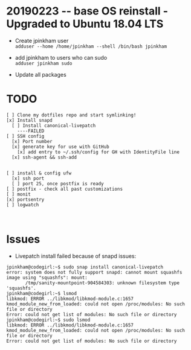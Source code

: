 20190223 -- base OS reinstall - Upgraded to Ubuntu 18.04 LTS
=============================
- Create jpinkham user <br>
```adduser --home /home/jpinkham --shell /bin/bash jpinkham```

- add jpinkham to users who can sudo <br>
```adduser jpinkham sudo```

- Update all packages



TODO
====
```
[ ] Clone my dotfiles repo and start symlinking!
[x] Install snapd
  [ ] Install canonical-livepatch
    ----FAILED
[ ] SSH config
  [x] Port number
  [x] generate key for use with GitHub
    [x] add entry to ~/.ssh/config for GH with IdentityFile line
  [x] ssh-agent && ssh-add
  
  
[ ] install & config ufw
  [x] ssh port
  [ ] port 25, once postfix is ready
[ ] postfix - check all past customizations
[ ] monit
[x] portsentry
[ ] logwatch



```


Issues
======
- Livepatch install failed because of snapd issues:
```
jpinkham@codegirl:~$ sudo snap install canonical-livepatch
error: system does not fully support snapd: cannot mount squashfs image using "squashfs": mount:
       /tmp/sanity-mountpoint-904584303: unknown filesystem type 'squashfs'.
jpinkham@codegirl:~$ lsmod
libkmod: ERROR ../libkmod/libkmod-module.c:1657 kmod_module_new_from_loaded: could not open /proc/modules: No such file or directory
Error: could not get list of modules: No such file or directory
jpinkham@codegirl:~$ sudo lsmod
libkmod: ERROR ../libkmod/libkmod-module.c:1657 kmod_module_new_from_loaded: could not open /proc/modules: No such file or directory
Error: could not get list of modules: No such file or directory
```
